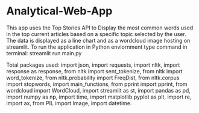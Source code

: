 # Analytical-Web-App
This app uses the Top Stories API to Display the most common words used in the top current articles based on a specific topic selected by the user. The data is displayed as a line chart and as a wordcloud image hosting on streamlit.
To run the application in Python enviornment type command in terminal: streamlit run main.py

Total packages used:
import json,
import requests,
import nltk,
import response as response,
from nltk import sent_tokenize,
from nltk import word_tokenize,
from nltk.probability import FreqDist,
from nltk.corpus import stopwords,
import main_functions,
from pprint import pprint,
from wordcloud import WordCloud,
import streamlit as st,
import pandas as pd,
import numpy as np,
import time,
import matplotlib.pyplot as plt,
import re,
import ax,
from PIL import Image,
import datetime.

